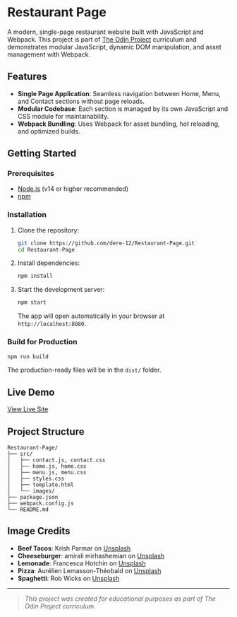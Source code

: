 # Restaurant Page

A modern, single-page restaurant website built with JavaScript and Webpack. This project is part of [The Odin Project](https://www.theodinproject.com/) curriculum and demonstrates modular JavaScript, dynamic DOM manipulation, and asset management with Webpack.

## Features

- **Single Page Application**: Seamless navigation between Home, Menu, and Contact sections without page reloads.
- **Modular Codebase**: Each section is managed by its own JavaScript and CSS module for maintainability.
- **Webpack Bundling**: Uses Webpack for asset bundling, hot reloading, and optimized builds.

## Getting Started

### Prerequisites

- [Node.js](https://nodejs.org/) (v14 or higher recommended)
- [npm](https://www.npmjs.com/)

### Installation

1. Clone the repository:
   ```bash
   git clone https://github.com/dere-12/Restaurant-Page.git
   cd Restaurant-Page
   ```
2. Install dependencies:
   ```bash
   npm install
   ```
3. Start the development server:
   ```bash
   npm start
   ```
   The app will open automatically in your browser at `http://localhost:8080`.

### Build for Production

```bash
npm run build
```

The production-ready files will be in the `dist/` folder.

## Live Demo

[View Live Site](https://dere-12.github.io/Restaurant-Page/)

## Project Structure

```
Restaurant-Page/
├── src/
│   ├── contact.js, contact.css
│   ├── home.js, home.css
│   ├── menu.js, menu.css
│   ├── styles.css
│   ├── template.html
│   └── images/
├── package.json
├── webpack.config.js
└── README.md
```

## Image Credits

- **Beef Tacos**: Krish Parmar on [Unsplash](https://unsplash.com/photos/a-plate-of-tacos-with-a-lime-being-drizzled-on-top-uQx8wPEs8II)
- **Cheeseburger**: amirali mirhashemian on [Unsplash](https://unsplash.com/photos/double-patty-cheeseburger-jh5XyK4Rr3Y)
- **Lemonade**: Francesca Hotchin on [Unsplash](https://unsplash.com/photos/lime-juice-on-drinking-glass-beside-sliced-limes-p5EiqkBYIEE)
- **Pizza**: Aurélien Lemasson-Théobald on [Unsplash](https://unsplash.com/photos/round-cooked-pizza-x00CzBt4Dfk)
- **Spaghetti**: Rob Wicks on [Unsplash](https://unsplash.com/photos/a-white-plate-topped-with-spaghetti-and-bacon-fDLBn8X_IlU)

---

> _This project was created for educational purposes as part of The Odin Project curriculum._
